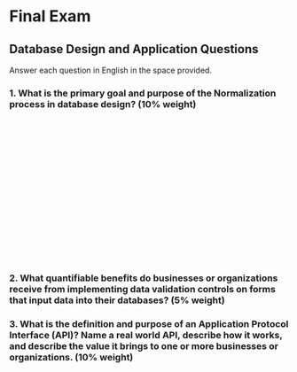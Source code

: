 # Final Exam

## Database Design and Application Questions

Answer each question in English in the space provided.

### 1. What is the primary goal and purpose of the Normalization process in database design? (10% weight)

<br><br><br><br><br><br><br><br><br><br><br><br><br><br><br>

### 2. What quantifiable benefits do businesses or organizations receive from implementing **data validation controls** on forms that input data into their databases? (5% weight)

<p style="page-break-after:always;"></p>

### 3. What is the definition and purpose of an **Application Protocol Interface (API)**? Name a real world API, describe how it works, and describe the value it brings to one or more businesses or organizations. (10% weight)
